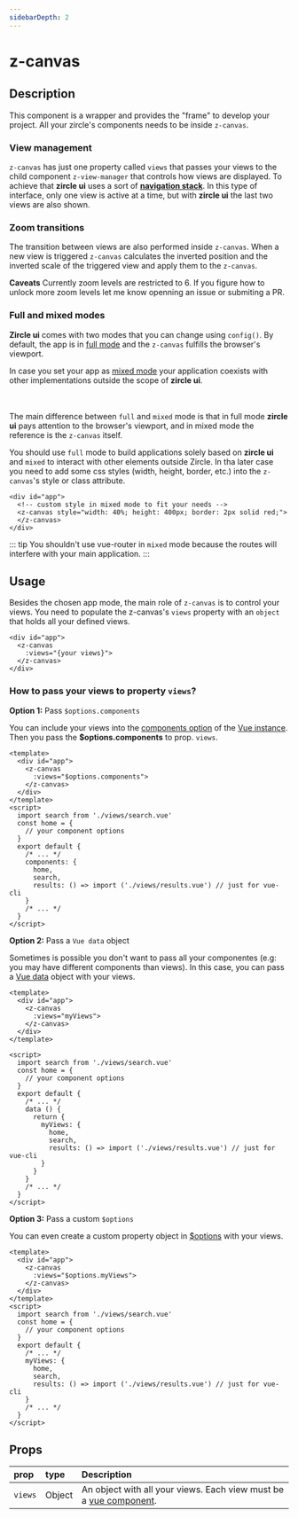 ```yaml
---
sidebarDepth: 2
---
```


# z-canvas

## Description
This component is a wrapper and provides the "frame" to develop your project. All your zircle's components needs to be inside `z-canvas`.

### View management
`z-canvas` has just one property called `views` that passes your views to the child component `z-view-manager` that controls how views are displayed. To achieve that **zircle ui** uses a sort of [**navigation stack**](https://developer.apple.com/documentation/uikit/uinavigationcontroller). In this type of interface, only one view is active at a time, but with **zircle ui** the last two views are also shown.

### Zoom transitions
The transition between views are also performed inside `z-canvas`. When a new view is triggered `z-canvas` calculates the inverted position and the inverted scale of the triggered view and apply them to the `z-canvas`.

**Caveats**
Currently zoom levels are restricted to 6. If you figure how to unlock more zoom levels let me know openning an issue or submiting a PR.

### Full and mixed modes

**Zircle ui** comes with two modes that you can change using `config()`. By default, the app is in [full mode](/api/) and the `z-canvas` fulfills the browser's viewport. 

In case you set your app as [mixed mode](/api/) your application coexists with other implementations outside the scope of **zircle ui**.

<img :src="$withBase('/zircle-app-modes.png')" style="margin-top: 20px; border-radius: 6px" width="100%"/> 

The main difference between `full` and `mixed` mode is that in full mode **zircle ui** pays attention to the browser's viewport, and in mixed mode the reference is the `z-canvas` itself.

You should use `full` mode to build applications solely based on **zircle ui** and `mixed` to interact with other elements outside Zircle. In tha later case you need to add some css styles (width, height, border, etc.) into the `z-canvas`'s style or class attribute.  

```html{3}
<div id="app">
  <!-- custom style in mixed mode to fit your needs -->
  <z-canvas style="width: 40%; height: 400px; border: 2px solid red;">
  </z-canvas>
</div>
```

::: tip
You shouldn't use vue-router in `mixed` mode because the routes will interfere with your main application.
::: 

## Usage
Besides the chosen app mode, the main role of `z-canvas` is to control your views. You need to populate the z-canvas's `views` property with an `object` that holds all your defined views.

```html{3}
<div id="app">
  <z-canvas
    :views="{your views}">
  </z-canvas>
</div>
```

### How to pass your views to property `views`?

**Option 1:** Pass `$options.components`

You can include your views into the [components option](https://vuejs.org/v2/guide/components-registration.html#Local-Registration) of the [Vue instance](https://vuejs.org/v2/guide/instance.html). Then you pass the **$options.components** to prop. `views`. 


```vue{4,15-19}
<template>
  <div id="app">
    <z-canvas
      :views="$options.components">
    </z-canvas>
  </div>
</template>
<script>
  import search from './views/search.vue'
  const home = {
    // your component options
  }
  export default {
    /* ... */
    components: {
      home,
      search,
      results: () => import ('./views/results.vue') // just for vue-cli
    }
    /* ... */
  }
</script>
```

**Option 2:** Pass a `Vue data` object

Sometimes is possible you don't want to pass all your componentes (e.g: you may have different components than views). In this case, you can pass a [Vue data](https://vuejs.org/v2/api/#Options-Data) object with your views. 

```vue{4,18-22}
<template>
  <div id="app">
    <z-canvas
      :views="myViews">
    </z-canvas>
  </div>
</template>

<script>
  import search from './views/search.vue'
  const home = {
    // your component options
  }
  export default {
    /* ... */
    data () {
      return {
        myViews: {
          home,
          search,
          results: () => import ('./views/results.vue') // just for vue-cli
        }
      }
    }
    /* ... */
  }
</script>
```
**Option 3:** Pass a custom `$options`

You can even create a custom property object in [$options](https://vuejs.org/v2/api/#vm-options) with your views.

```vue{4,15-19}
<template>
  <div id="app">
    <z-canvas
      :views="$options.myViews">
    </z-canvas>
  </div>
</template>
<script>
  import search from './views/search.vue'
  const home = {
    // your component options
  }
  export default {
    /* ... */
    myViews: {
      home,
      search,
      results: () => import ('./views/results.vue') // just for vue-cli
    }
    /* ... */
  }
</script>
```
## Props
| prop | type |Description
| :--- | :--- | :--- |
| `views` | Object | An object with all your views. Each view must be a [vue component](https://vuejs.org/v2/guide/components.html).
